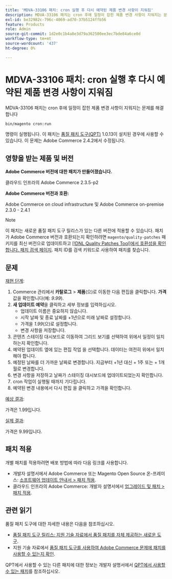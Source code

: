 ```yaml
---
title: 'MDVA-33106 패치: cron 실행 후 다시 예약된 제품 변경 사항이 지워짐'
description: MDVA-33106 패치는 cron 후에 일정이 잡힌 제품 변경 사항이 지워지는 문제를 해결합니다
exl-id: be32982c-796c-4069-ad70-37b5124ffb56
feature: Products
role: Admin
source-git-commit: 1d2e0c1b4a8e3d79a362500ee3ec7bde84a6ce0d
workflow-type: tm+mt
source-wordcount: '437'
ht-degree: 0%

---
```


# MDVA-33106 패치: cron 실행 후 다시 예약된 제품 변경 사항이 지워짐

MDVA-33106 패치는 cron 후에 일정이 잡힌 제품 변경 사항이 지워지는 문제를 해결합니다

```bash
bin/magento cron:run
```

명령이 실행됩니다. 이 패치는 [품질 패치 도구(QPT)](https://devdocs.magento.com/guides/v2.4/comp-mgr/patching.html#mqp) 1.0.13이 설치된 경우에 사용할 수 있습니다. 이 문제는 Adobe Commerce 2.4.2에서 수정됩니다.

## 영향을 받는 제품 및 버전

**Adobe Commerce 버전에 대한 패치가 만들어졌습니다.**

클라우드 인프라의 Adobe Commerce 2.3.5-p2

**Adobe Commerce 버전과 호환:**

Adobe Commerce on cloud infrastructure 및 Adobe Commerce on-premise 2.3.0 - 2.4.1

>[!NOTE]
>
>이 패치는 새로운 품질 패치 도구 릴리스가 있는 다른 버전에 적용할 수 있습니다. 패치가 Adobe Commerce 버전과 호환되는지 확인하려면 `magento/quality-patches` 패키지를 최신 버전으로 업데이트하고 [[!DNL Quality Patches Tool]에서 호환성을 확인합니다. 패치 검색 페이지](https://devdocs.magento.com/quality-patches/tool.html#patch-grid). 패치 ID를 검색 키워드로 사용하여 패치를 찾습니다.

## 문제

<u>재현 단계</u>:

1. Commerce 관리에서 **카탈로그** > **제품**(으)로 이동한 다음 편집을 클릭합니다. **가격** 값을 확인합니다(예: *9.99*).
1. **새 업데이트 예약**&#x200B;을 클릭하고 세부 정보를 입력하십시오.
   * 업데이트 이름은 중요하지 않습니다.
   * 시작 날짜 및 종료 날짜를 +1년으로 미래 날짜로 설정합니다.
   * 가격을 *1.99*(으)로 설정합니다.
   * 변경 사항을 저장합니다.
1. 콘텐츠 스테이징 대시보드로 이동하여 그리드 보기를 선택하여 위에서 일정이 일치하는지 확인합니다.
1. 예약된 업데이트 옆에 있는 편집 작업 을 선택합니다. 데이터는 여전히 위에서 일치해야 합니다.
1. 예정된 날짜를 더 가까운 날짜로 변경합니다. 지금부터 +1년 대신 + 1주 또는 + 1개월로 변경합니다.
1. 변경 사항을 저장하고 날짜가 스테이징 대시보드에 업데이트되었는지 확인합니다.
1. cron 작업이 실행될 때까지 기다립니다.
1. 예약된 변경 내용에서 다시 편집 을 클릭하고 가격을 확인합니다.

<u>예상 결과</u>:

가격은 1.99입니다.

<u>실제 결과</u>:

가격은 9.99입니다.

## 패치 적용

개별 패치를 적용하려면 배포 방법에 따라 다음 링크를 사용합니다.

* 개발자 설명서에서 Adobe Commerce 또는 Magento Open Source 온-프레미스: [소프트웨어 업데이트 안내서 > 패치 적용](https://devdocs.magento.com/guides/v2.4/comp-mgr/patching/mqp.html).
* 클라우드 인프라의 Adobe Commerce: 개발자 설명서에서 [업그레이드 및 패치 > 패치 적용](https://devdocs.magento.com/cloud/project/project-patch.html).

## 관련 읽기

품질 패치 도구에 대한 자세한 내용은 다음을 참조하십시오.

* [품질 패치 도구 릴리스: 지원 기술 자료에서 품질 패치를 자체 제공하는 새로운 도구](/help/announcements/adobe-commerce-announcements/magento-quality-patches-released-new-tool-to-self-serve-quality-patches.md).
* 지원 기술 자료에서 [품질 패치 도구를 사용하여 Adobe Commerce 문제에 패치를 사용할 수 있는지 확인](/help/support-tools/patches-available-in-qpt-tool/check-patch-for-magento-issue-with-magento-quality-patches.md).

QPT에서 사용할 수 있는 다른 패치에 대한 정보는 개발자 설명서에서 [QPT에서 사용할 수 있는 패치](https://devdocs.magento.com/quality-patches/tool.html#patch-grid)를 참조하십시오.
